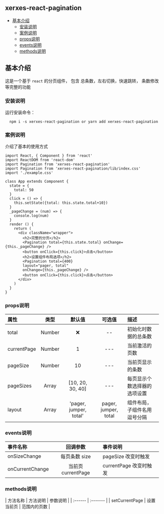 ## xerxes-react-pagination

* [基本介绍](#基本介绍)
  * [安装说明](#安装说明)
  * [案例说明](#案例说明)
  * [props说明](#props说明)
  * [events说明](#events说明)
  * [methods说明](#methods说明)

## 基本介绍
这是一个基于 `react` 的分页组件， 包含 总条数，左右切换，快速跳转， 条数修改等完整的功能

### 安装说明

运行安装命令：

```
  npm i -s xerxes-react-pagination or yarn add xerxes-react-pagination

```

### 案例说明

介绍了基本的使用方式

```
import React, { Component } from 'react'
import ReactDOM from 'react-dom'
import Pagination from 'xerxes-react-pagination'
import Pagination from 'xerxes-react-pagination/lib/index.css'
import './example.css'

class App extends Component {
  state = {
    total: 50
  }
  click = () => {
    this.setState({total: this.state.total+10})
  }
  _pageChange = (num) => {
    console.log(num)
  }
  render () {
    return (
      <div className="wrapper">
        <h2>完整的分页</h2>
        <Pagination total={this.state.total} onChange={this._pageChange} />
        <button onClick={this.click}>点击</button>
        <h2>设置组件布局选项</h2>
        <Pagination total={400} 
        layout="pager, total"
        onChange={this._pageChange} />
        <button onClick={this.click}>点击</button>
      </div>
    )
  }
}

```

### props说明

| 属性 | 类型 | 默认值 | 可选值 | 描述 |
| :--- | :----: | :----: | :---: | :--- |
| total | Number | ❌  | -- | 初始化时数据的总条数 |
| currentPage     | Number | 1   | ---  | 当前激活的页数 |
| pageSize   | Number | 10  | ---  | 当前页显示的条数 |
| pageSizes  | Array  | [10, 20, 30, 40] | --- | 每页显示个数选择器的选项设置 |
| layout   | Array | 'pager, jumper, total'  | pager, jumper, total | 组件布局， 子组件名用逗号分隔 |

### events说明

| 事件名称 | 回调参数 | 事件说明 |
| :------ | :------:| :------ |
| onSizeChange | 每页条数 size | pageSize 改变时触发 |
| onCurrentChange | 当前页 currentPage | currentPage 改变时触发 |

### methods说明
| 方法名称 | 方法说明 | 参数说明 |
| :------ | :------- |
| setCurrentPage | 设置当前页 | 范围内的页数 |
